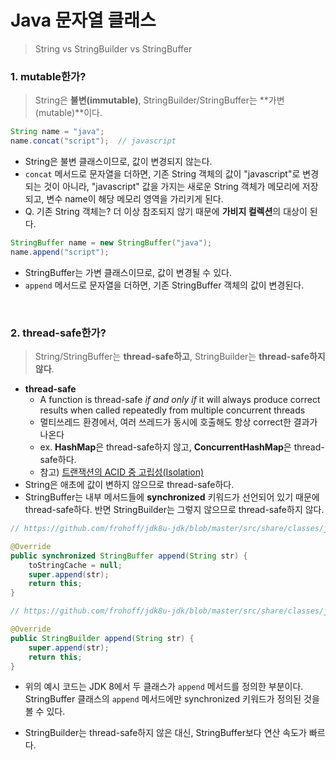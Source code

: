 # Java 문자열 클래스

> String vs StringBuilder vs StringBuffer

### 1. mutable한가?

> String은 **불변(immutable)**, StringBuilder/StringBuffer는 **가변(mutable)**이다.

```java
String name = "java";
name.concat("script");  // javascript
```

- String은 불변 클래스이므로, 값이 변경되지 않는다. 
- `concat` 메서드로 문자열을 더하면, 기존 String 객체의 값이 "javascript"로 변경되는 것이 아니라, "javascript" 값을 가지는 새로운 String 객체가 메모리에 저장되고, 변수 name이 해당 메모리 영역을 가리키게 된다. 
- Q. 기존 String 객체는? 더 이상 참조되지 않기 때문에 **가비지 컬렉션**의 대상이 된다.

```java
StringBuffer name = new StringBuffer("java");
name.append("script");
```

- StringBuffer는 가변 클래스이므로, 값이 변경될 수 있다.
- `append` 메서드로 문자열을 더하면, 기존 StringBuffer 객체의 값이 변경된다.

<br>

### 2. thread-safe한가?

> String/StringBuffer는 **thread-safe하고**, StringBuilder는 **thread-safe하지 않다**.

- **thread-safe**
  - A function is thread-safe *if and only if* it will always produce correct results when called repeatedly from multiple concurrent threads
  - 멀티쓰레드 환경에서, 여러 쓰레드가 동시에 호출해도 항상 correct한 결과가 나온다
  - ex. **HashMap**은 thread-safe하지 않고, **ConcurrentHashMap**은 thread-safe하다.
  - 참고) [트랜잭션의 ACID 중 고립성(Isolation)](https://github.com/by-gramm/TIL/blob/master/computer_science/transaction.md#%ED%8A%B8%EB%9E%9C%EC%9E%AD%EC%85%98%EC%9D%98-%ED%8A%B9%EC%A7%95---acid)
- String은 애초에 값이 변하지 않으므로 thread-safe하다.
- StringBuffer는 내부 메서드들에 **synchronized** 키워드가 선언되어 있기 때문에 thread-safe하다. 반면 StringBuilder는 그렇지 않으므로 thread-safe하지 않다.

```java
// https://github.com/frohoff/jdk8u-jdk/blob/master/src/share/classes/java/lang/StringBuffer.java

@Override
public synchronized StringBuffer append(String str) {
    toStringCache = null;
    super.append(str);
    return this;
}
```

```java
// https://github.com/frohoff/jdk8u-jdk/blob/master/src/share/classes/java/lang/StringBuilder.java

@Override
public StringBuilder append(String str) {
    super.append(str);
    return this;
}
```

- 위의 예시 코드는 JDK 8에서 두 클래스가 `append` 메서드를 정의한 부분이다. StringBuffer 클래스의 `append` 메서드에만 synchronized 키워드가 정의된 것을 볼 수 있다.

- StringBuilder는 thread-safe하지 않은 대신, StringBuffer보다 연산 속도가 빠르다. 